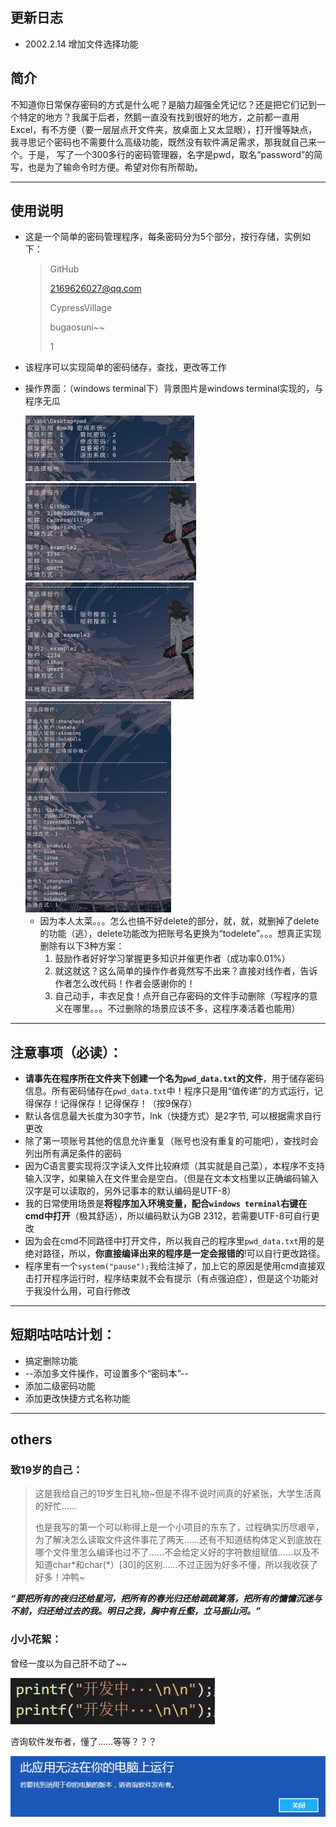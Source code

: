 ## 更新日志

- 2002.2.14 增加文件选择功能

## 简介

​		不知道你日常保存密码的方式是什么呢？是脑力超强全凭记忆？还是把它们记到一个特定的地方？我属于后者，然鹅一直没有找到很好的地方，之前都一直用Excel，有不方便（要一层层点开文件夹，放桌面上又太显眼），打开慢等缺点，我寻思记个密码也不需要什么高级功能，既然没有软件满足需求，那我就自己来一个。于是， 写了一个300多行的密码管理器，名字是pwd，取名“password”的简写，也是为了输命令时方便。希望对你有所帮助。

---

## 使用说明

- 这是一个简单的密码管理程序，每条密码分为5个部分，按行存储，实例如下：

  > GitHub
  >
  > 2169626027@qq.com
  >
  > CypressVillage
  >
  > bugaosuni~~
  >
  > 1

- 该程序可以实现简单的密码储存，查找，更改等工作

- 操作界面：（windows terminal下）背景图片是windows terminal实现的，与程序无瓜

  <img src="pictures.assets/image-20211125234510692.png" alt="image-20211125234510692" style="zoom:33%;" />

  <img src="pictures.assets/image-20211125234847203.png" alt="image-20211125234847203" style="zoom:33%;" />

  <img src="pictures.assets/image-20211125234931148.png" alt="image-20211125234931148" style="zoom:33%;" />

  <img src="pictures.assets/image-20211125235127859.png" alt="image-20211125235127859" style="zoom:33%;" />
  
  - 因为本人太菜。。。怎么也搞不好delete的部分，就，就，就删掉了delete的功能（逃），delete功能改为把账号名更换为“todelete”。。。想真正实现删除有以下3种方案：
    1. 鼓励作者好好学习掌握更多知识并催更作者（成功率0.01%）
    2. 就这就这？这么简单的操作作者竟然写不出来？直接对线作者，告诉作者怎么改代码！作者会感谢你的！
    3. 自己动手，丰衣足食！点开自己存密码的文件手动删除（写程序的意义在哪里。。。不过删除的场景应该不多，这程序凑活着也能用）

---

## 注意事项（必读）：

- **请事先在程序所在文件夹下创建一个名为`pwd_data.txt`的文件**，用于储存密码信息。所有密码储存在`pwd_data.txt`中！程序只是用“值传递”的方式运行，记得保存！记得保存！记得保存！（按9保存）
- 默认各信息最大长度为30字节，lnk（快捷方式）是2字节, 可以根据需求自行更改
- 除了第一项账号其他的信息允许重复（账号也没有重复的可能吧），查找时会列出所有满足条件的密码
- 因为C语言要实现将汉字读入文件比较麻烦（其实就是自己菜），本程序不支持输入汉字，如果输入在文件里会是空白。（但是在文本文档里以正确编码输入汉字是可以读取的，另外记事本的默认编码是UTF-8）
- 我的日常使用场景是**将程序加入环境变量，配合`windows terminal`右键在cmd中打开**（极其舒适），所以编码默认为GB 2312，若需要UTF-8可自行更改
- 因为会在cmd不同路径中打开文件，所以我自己的程序里`pwd_data.txt`用的是绝对路径，所以，**你直接编译出来的程序是一定会报错的**!可以自行更改路径。
- 程序里有一个`system("pause");`我给注掉了，加上它的原因是使用cmd直接双击打开程序运行时，程序结束就不会有提示（有点强迫症），但是这个功能对于我没什么用，可自行修改

---

## 短期咕咕咕计划：

- 搞定删除功能
- --添加多文件操作，可设置多个“密码本”--
- 添加二级密码功能
- 添加更改快捷方式名称功能

---

## others

### 致19岁的自己：

> 这是我给自己的19岁生日礼物~但是不得不说时间真的好紧张，大学生活真的好忙……
>
> 也是我写的第一个可以称得上是一个小项目的东东了，过程确实历尽艰辛，为了解决怎么读取文件这件事花了两天……还有不知道结构体定义到底放在哪个文件里怎么编译也过不了……不会给定义好的字符数组赋值……以及不知道char*和char(\*）[30]的区别……不过正因为好多不懂，所以我收获了好多！冲鸭~
>

***“要把所有的夜归还给星河，把所有的春光归还给疏疏篱落，把所有的慵慵沉迷与不前，归还给过去的我。明日之我，胸中有丘壑，立马振山河。”***

### 小小花絮：


曾经一度以为自己肝不动了~~

![image-20211125211834941](pictures.assets/image-20211125211834941.png)

咨询软件发布者，懂了……等等？？？

<img src="pictures.assets/image-20211125232637653.png" alt="image-20211125232637653" style="zoom: 67%;" />

